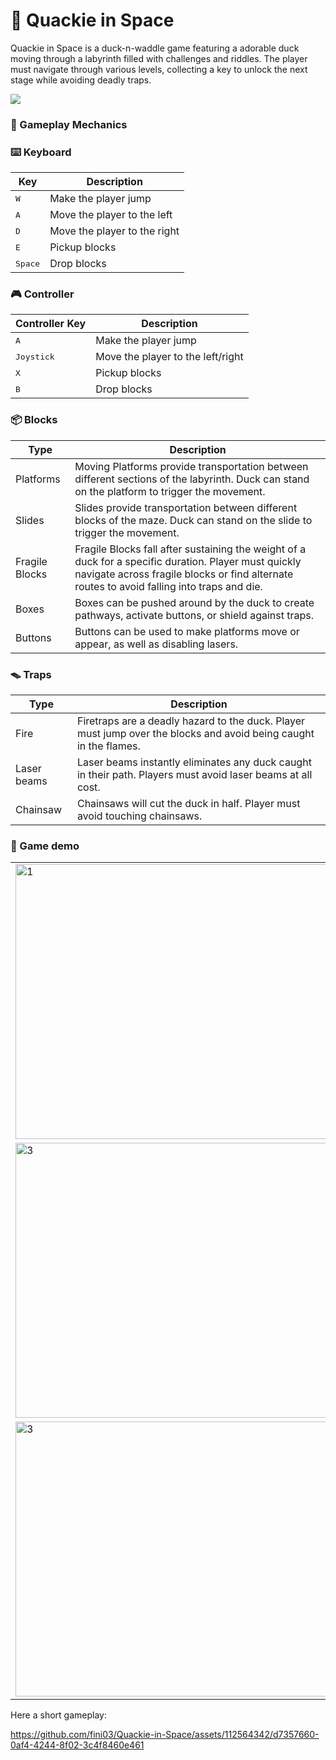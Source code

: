 # 🦆 Quackie in Space
Quackie in Space is a duck-n-waddle game featuring a adorable duck moving
through a labyrinth filled with challenges and riddles. The player must
navigate through various levels, collecting a key to unlock the next stage
while avoiding deadly traps.

<img src="https://github.com/fini03/Quackie-in-Space/blob/main/media/screens/menu.png">

### 👾 Gameplay Mechanics

### ⌨️ Keyboard
| Key                | Description                                                          |
|--------------------|--------------------------------------------------------------------- |
| <kbd>W</kbd>       | Make the player jump                                                 |
| <kbd>A</kbd>       | Move the player to the left                                          |
| <kbd>D</kbd>       | Move the player to the right                                         |
| <kbd>E</kbd>       | Pickup blocks                                                        |
| <kbd>Space</kbd>   | Drop blocks                                                          |

### 🎮 Controller

| Controller Key                | Description                                                          |
|--------------------|--------------------------------------------------------------------- |
| <kbd>A</kbd>       | Make the player jump                                                 |
| <kbd>Joystick</kbd>       | Move the player to the left/right                                          |
| <kbd>X</kbd>       | Pickup blocks                                                        |
| <kbd>B</kbd>   | Drop blocks                                                          |

### 📦 Blocks

| Type              | Description                                                          |
|-------------------|--------------------------------------------------------------------- |
| Platforms         | Moving Platforms provide transportation between different sections of the labyrinth. Duck can stand on the platform to trigger the movement.                    |
| Slides            | Slides provide transportation between different blocks of the maze. Duck can stand on the slide to trigger the movement.                                  |
| Fragile Blocks    | Fragile Blocks fall after sustaining the weight of a duck for a specific duration. Player must quickly navigate across fragile blocks or find alternate routes to avoid falling into traps and die.                              |
| Boxes             | Boxes can be pushed around by the duck to create pathways, activate buttons, or shield against traps.                              |
| Buttons           | Buttons can be used to make platforms move or appear, as well as disabling lasers.                               |

### 🪤 Traps

| Type              | Description                                                          |
|-------------------|--------------------------------------------------------------------- |
| Fire              | Firetraps are a deadly hazard to the duck. Player must jump over the blocks and avoid being caught in the flames.                    |
| Laser beams       | Laser beams instantly eliminates any duck caught in their path. Players must avoid laser beams at all cost.                                  |
| Chainsaw          | Chainsaws will cut the duck in half. Player must avoid touching chainsaws.                               |


### 👾 Game demo

<table>
  <tr>
    <td> <img src="https://github.com/fini03/Quackie-in-Space/blob/main/media/screens/laserfire.png"  alt="1" width = 512px height = 440px ></td>
    <td><img src="https://github.com/fini03/Quackie-in-Space/blob/main/media/screens/slide.png" alt="2" width = 512px height = 440px></td>
   </tr> 
   <tr>
      <td><img src="https://github.com/fini03/Quackie-in-Space/blob/main/media/screens/gamelost.png" alt="3" width = 512px height = 440px></td>
      <td><img src="https://github.com/fini03/Quackie-in-Space/blob/main/media/screens/chainsaw.png" align="right" alt="4" width = 512px height = 440px>
  </td>
  </tr>
   <tr>
      <td><img src="https://github.com/fini03/Quackie-in-Space/blob/main/media/screens/key.png" alt="3" width = 512px height = 440px></td>
      <td><img src="https://github.com/fini03/Quackie-in-Space/blob/main/media/screens/gamewon.png" align="right" alt="4" width = 512px height = 440px>
  </td>
  </tr>
</table>

Here a short gameplay:

https://github.com/fini03/Quackie-in-Space/assets/112564342/d7357660-0af4-4244-8f02-3c4f8460e461
